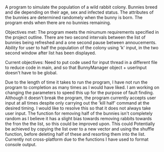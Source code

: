 A program to simulate the population of a wild rabbit colony. Bunnies breed and die depending on their age, sex and infected status. The attributes of the bunnies are determined randomely when the bunny is born. The program ends when there are no bunnies remaining.

Objectives met:
The program meets the minumum requirements specified in the project outline.
There are two second intervals between the list of bunnies being refreshed and a one second pause between annoucements.
Ability for user to half the population of the colony using 'k' input, in the two second window after list has been displayed.

Current objectives:
Need to put code used for input thread in a different file to reduce code in main, and so that BunnyManager object + userInput doesn't have to be global.

Due to the length of time it takes to run the program, I have not run the program to completion as many times as I would have liked. 
I am working on changing the parameters to speed this up for the purpose of fault finding. 
Although it doesn't break the program, the program currently accepts user input at all times despite only carrying out the 'kill half' command at the desired timing. I would like to resolve this so that it does not always take user input.
The function for removing half of the bunnies isn't completely random as I believe it has a slight bias towards removing rabbits towards the fron the the list, so this could be improved upon. This could Potentially be achieved by copying the list over to a new vector and using the shuffle function, before deleting half of these and resorting them into the list.
Currently not cross-platform due to the functions I have used to format console output.



